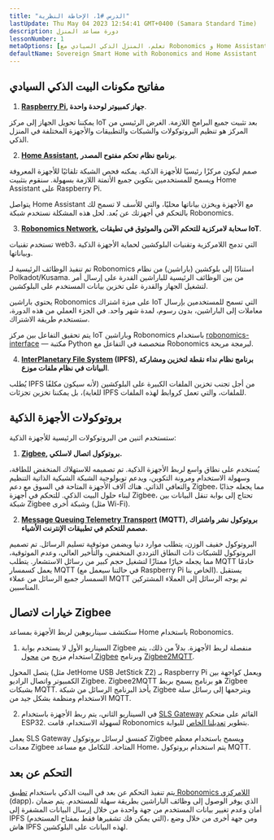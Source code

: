```yaml
---
title: "الدرس #1، الإحاطة النظرية"
lastUpdate: Thu May 04 2023 12:54:41 GMT+0400 (Samara Standard Time)
description: دورة مساعد المنزل
lessonNumber: 1
metaOptions: [تعلم، المنزل الذكي السيادي مع Robonomics و Home Assistant]
defaultName: Sovereign Smart Home with Robonomics and Home Assistant
---
```


## مفاتيح مكونات البيت الذكي السيادي 

<List>

1. **[Raspberry Pi](https://www.raspberrypi.org/), جهاز كمبيوتر لوحدة واحدة**.

يمكننا تحويل الجهاز إلى مركز IoT بعد تثبيت جميع البرامج اللازمة. الغرض الرئيسي من المركز هو تنظيم البروتوكولات والشبكات والتطبيقات والأجهزة المختلفة في المنزل الذكي.

2. **[Home Assistant](https://www.home-assistant.io/), برنامج نظام تحكم مفتوح المصدر**.

صمم ليكون مركزًا رئيسيًا للأجهزة الذكية. يمكنه فحص الشبكة تلقائيًا للأجهزة المعروفة ويسمح للمستخدمين بتكوين جميع الأتمتة اللازمة بسهولة. سنقوم بتثبيت Home Assistant على Raspberry Pi.

يتواصل Home Assistant مع الأجهزة ويخزن بياناتها محليًا، والتي للأسف لا تسمح لك بالتحكم في أجهزتك عن بُعد. لحل هذه المشكلة نستخدم شبكة Robonomics.

3. **[Robonomics Network](https://robonomics.network/), سحابة لامركزية للتحكم الآمن والموثوق في تطيقات IoT**.

تستخدم تقنيات web3، التي تدمج اللامركزية وتقنيات البلوكشين لحماية الأجهزة الذكية وبياناتها.

تم تنفيذ الوظائف الرئيسية لـ Robonomics استنادًا إلى بلوكشين (باراشين) من نظام Polkadot/Kusama. من بين الوظائف الرئيسية للباراشين القدرة على إرسال أمر لتشغيل الجهاز والقدرة على تخزين بيانات المستخدم على البلوكشين.

يحتوي باراشين Robonomics على ميزة اشتراك IoT التي تسمح للمستخدمين بإرسال معاملات إلى الباراشين، بدون رسوم، لمدة شهر واحد. في الجزء العملي من هذه الدورة، ستستخدم طريقة الاشتراك.

يتم تحقيق التفاعل بين مركز IoT وباراشين Robonomics باستخدام [robonomics-interface](https://github.com/Multi-Agent-io/Robonomics-interface) — مكتبة Python متخصصة في التفاعل مع Robonomics لبرمجة مريحة.

4. **[InterPlanetary File System](https://ipfs.tech/) (IPFS), برنامج نظام نداء نقطة لتخزين ومشاركة البيانات في نظام ملفات موزع**.

يُطلب IPFS من أجل تجنب تخزين الملفات الكبيرة على البلوكشين (لأنه سيكون مكلفًا للغاية)، بل يمكننا تخزين تجزئات IPFS للملفات، والتي تعمل كروابط لهذه الملفات.

## بروتوكولات الأجهزة الذكية
ستستخدم اثنين من البروتوكولات الرئيسية للأجهزة الذكية:

1. **[Zigbee](https://csa-iot.org/all-solutions/zigbee/), بروتوكول اتصال لاسلكي.**

يُستخدم على نطاق واسع لربط الأجهزة الذكية. تم تصميمه للاستهلاك المنخفض للطاقة، وسهولة الاستخدام ومرونة التكوين، ويدعم توبولوجية الشبكة الشبكية الذاتية التنظيم والتعافي الذاتي. هناك آلاف الأجهزة المتاحة في السوق مع دعم Zigbee، مما يجعله جذابًا لبناء حلول البيت الذكي. للتحكم في أجهزة Zigbee، تحتاج إلى بوابة تنقل البيانات بين شبكة Zigbee وشبكة أخرى (مثل Wi-Fi).

2. **[Message Queuing Telemetry Transport](https://mqtt.org/) (MQTT), بروتوكول نشر واشتراك مصمم للتحكم في تطبيقات الإنترنت الأشياء.**

البروتوكول خفيف الوزن، يتطلب موارد دنيا ويضمن موثوقية تسليم الرسائل. تم تصميم البروتوكول للشبكات ذات النطاق الترددي المنخفض، والتأخير العالي، وعدم الموثوقية، مما يجعله خيارًا ممتازًا لتشغيل حجم كبير من رسائل الاستشعار. يتطلب MQTT خادمًا يعمل كسمسار MQTT (في حالتنا سيعمل مع Raspberry Pi الخاص بنا). يستقبل السمسار جميع الرسائل من عملاء MQTT ثم يوجه الرسائل إلى العملاء المشتركين المناسبين.

## خيارات لاتصال Zigbee
ستكتشف سيناريوهين لربط الأجهزة بمساعد Home باستخدام Robonomics.

1. السيناريو الأول لا يستخدم بوابة Zigbee منفصلة لربط الأجهزة. بدلاً من ذلك، يتم استخدام مزيج من [محول Zigbee](https://www.zigbee2mqtt.io/guide/adapters/) وبرنامج [Zigbee2MQTT](https://www.zigbee2mqtt.io/guide/adapters/).

<LessonImages figure figureCaption="Architectural scheme of the scenario with Zigbee adapter" src="smart-house-course/lesson-1-1.png" alt="Architectural scheme of the scenario with Zigbee adapter"/>

يتصل المحول (مثل JetHome USB JetStick Z2) بـ Raspberry Pi ويعمل كواجهة بين الكمبيوتر واتصال الراديو Zigbee. Zigbee2MQTT هو برنامج يسمح بربط Zigbee بشبكات MQTT. يأخذ البرنامج الرسائل من شبكة Zigbee ويترجمها إلى رسائل سلة الاستخدام ومنظمة بشكل جيد من MQTT.

2. في السيناريو الثاني، يتم ربط الأجهزة باستخدام [SLS Gateway](https://github.com/slsys/Gateway) القائم على متحكم ESP32. لسهولة الاستخدام، قامت Robonomics بتطوير [تعديلنا الخاص](https://oshwlab.com/ludovich88/robonomics_sls_gateway_v01) للبوابة.

<LessonImages figure figureCaption="Architectural scheme of the scenario with SLS Gateway" src="smart-house-course/lesson-1-2.png" alt="Architectural scheme of the scenario with SLS Gateway"/>

يعمل SLS Gateway كمنسق لرسائل بروتوكول Zigbee ويسمح باستخدام معظم معدات Zigbee المتاحة. للتكامل مع مساعد Home، يتم استخدام بروتوكول MQTT.

## التحكم عن بعد

يتم تنفيذ التحكم عن بعد في البيت الذكي باستخدام [تطبيق Robonomics اللامركزي](https://dapp.robonomics.network/) (dapp)، الذي يوفر الوصول إلى وظائف الباراشين بطريقة سهلة للمستخدم. يتم ضمان أمان وعدم تغيير بيانات المستخدم من جهة واحدة من خلال إرسال البيانات المشفرة إلى IPFS (التي يمكن فك تشفيرها فقط بمفتاح المستخدم)، ومن جهة أخرى من خلال وضع هاش IPFS لهذه البيانات على البلوكشين.

</List>



